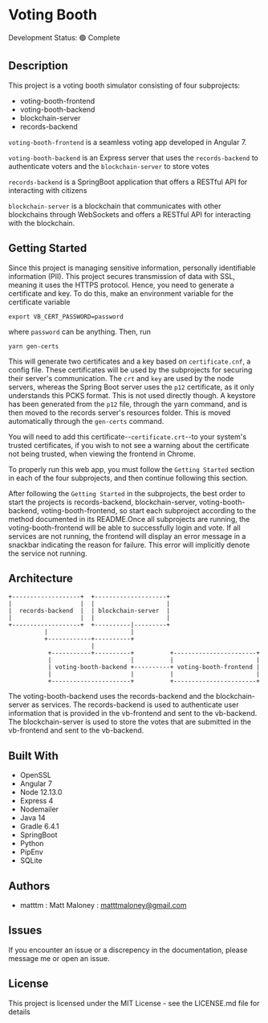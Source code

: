 # Voting Booth

Development Status: 🟢 Complete

## Description
This project is a voting booth simulator consisting of four subprojects:
- voting-booth-frontend
- voting-booth-backend
- blockchain-server
- records-backend

```voting-booth-frontend``` is a seamless voting app developed in Angular 7.

```voting-booth-backend``` is an Express server that uses the ```records-backend``` to authenticate voters and the ```blockchain-server``` to store votes

```records-backend``` is a SpringBoot application that offers a RESTful API for interacting with citizens

```blockchain-server``` is a blockchain that communicates with other blockchains through WebSockets and offers a RESTful API for interacting with the blockchain.

## Getting Started
Since this project is managing sensitive information, personally identifiable information (PII). This project secures transmission of data with SSL, meaning it uses the HTTPS protocol. Hence, you need to generate a certificate and key.
To do this, make an environment variable for the certificate variable
```
export VB_CERT_PASSWORD=password
```
where ```password``` can be anything. Then, run
```
yarn gen-certs
```
This will generate two certificates and a key based on ```certificate.cnf```, a config file. These certificates will be used by the subprojects for securing their server's communication. The ```crt``` and ```key``` are used by the node servers, whereas the Spring Boot server uses the ```p12``` certificate, as it only understands this PCKS format. This is not used directly though. A keystore has been generated from the ```p12``` file, through the yarn command, and is then moved to the records server's resources folder. This is moved automatically through the ```gen-certs``` command.

You will need to add this certificate--```certificate.crt```--to your system's trusted certificates, if you wish to not see a warning about the certificate not being trusted, when viewing the frontend in Chrome.

To properly run this web app, you must follow the ```Getting Started``` section in each of the four subprojects, and then continue following this section.

After following the ```Getting Started``` in the subprojects, the best order to start the projects is records-backend, blockchain-server, voting-booth-backend, voting-booth-frontend, so start each subproject according to the method documented in its README.Once all subprojects are running, the voting-booth-frontend will be able to successfully login and vote. If all services are not running, the frontend will display an error message in a snackbar indicating the reason for failure. This error will implicitly denote the service not running.
## Architecture
```
+-------------------+  +--------------------+                       
|                   |  |                    |                       
|  records-backend  |  | blockchain-server  |                       
|                   |  |                    |                                          
+-------------------+  +----------|---------+                       
          |                       |                                 
          +------------+----------+                                 
                       |                                             
           +-----------+----------+          +-----------------------+
           |                      |          |                       |
           | voting-booth-backend +----------+ voting-booth-frontend |
           |                      |          |                       |
           +----------------------+          +-----------------------+
```
The voting-booth-backend uses the records-backend and the blockchain-server as services. The records-backend is used to authenticate user information that is provided in the vb-frontend and sent to the vb-backend. The blockchain-server is used to store the votes that are submitted in the vb-frontend and sent to the vb-backend.
## Built With
- OpenSSL
- Angular 7
- Node 12.13.0
- Express 4
- Nodemailer
- Java 14
- Gradle 6.4.1
- SpringBoot
- Python
- PipEnv
- SQLite
## Authors
- matttm : Matt Maloney : matttmaloney@gmail.com
## Issues
If you encounter an issue or a discrepency in the documentation, please message me or open an issue.
## License
This project is licensed under the MIT License - see the LICENSE.md file for details

